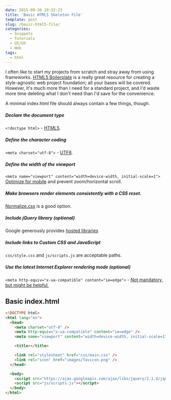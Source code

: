 ```yaml
---
date: 2015-09-30 19:32:23
title: 'Basic HTML5 Skeleton File'
template: post
slug: /basic-html5-file/
categories:
  - Snippets
  - Tutorials
  - UI/UX
  - Web
tags:
  - html
---
```


I often like to start my projects from scratch and stray away from using frameworks. [HTML5 Boilerplate](https://html5boilerplate.com/) is a really great resource for creating a style-agnostic web project foundation; all your bases will be covered. However, it's much more than I need for a standard project, and I'd waste more time deleting what I don't need than I'd save for the convenience.

A minimal index.html file should always contain a few things, though.

##### Declare the document type

`<!doctype html>` - [HTML5](https://en.wikipedia.org/wiki/HTML5).

##### Define the character coding

`<meta charset="utf-8">` - [ UTF8](https://en.wikipedia.org/wiki/UTF-8).

##### Define the width of the viewport

`<meta name="viewport" content="width=device-width, initial-scale=1">`
[Optimize for mobile](https://developer.mozilla.org/en-US/docs/Mozilla/Mobile/Viewport_meta_tag) and prevent zoom/horizontal scroll.

##### Make browsers render elements consistently with a CSS reset.

[Normalize.css](https://necolas.github.io/normalize.css/) is a good option.

##### Include jQuery library (optional)

Google generously provides [hosted libraries](https://developers.google.com/speed/libraries/)

##### Include links to Custom CSS and JavaScript

`css/style.css` and `js/scripts.js` are acceptable paths.

##### Use the latest Internet Explorer rendering mode (optional)

`<meta http-equiv="x-ua-compatible" content="ie=edge">` - [Not mandatory, but might be helpful.](<https://msdn.microsoft.com/en-us/library/jj676915(v=vs.85).aspx>)

## Basic index.html

```html
<!DOCTYPE html>
<html lang="en">
  <head>
    <meta charset="utf-8" />
    <meta http-equiv="x-ua-compatible" content="ie=edge" />
    <meta name="viewport" content="width=device-width, initial-scale=1" />

    <title></title>

    <link rel="stylesheet" href="css/main.css" />
    <link rel="icon" href="images/favicon.png" />
  </head>

  <body>
    <script src="https://ajax.googleapis.com/ajax/libs/jquery/2.1.4/jquery.min.js"></script>
    <script src="js/scripts.js"></script>
  </body>
</html>
```
